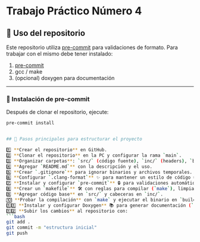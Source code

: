 # Trabajo Práctico Número 4

## 📖 Uso del repositorio

Este repositorio utiliza [pre-commit](https://pre-commit.com) para validaciones de formato.
Para trabajar con el mismo debe tener instalado:

1. [pre-commit](https://pre-commit.com/#install)
2. gcc / make
3. (opcional) doxygen para documentación

---

### 🔹 Instalación de pre-commit
Después de clonar el repositorio, ejecute:

```bash
pre-commit install


## 📌 Pasos principales para estructurar el proyecto

1️⃣ **Crear el repositorio** en GitHub.
2️⃣ **Clonar el repositorio** en la PC y configurar la rama `main`.
3️⃣ **Organizar carpetas**: `src/` (código fuente), `inc/` (headers), `build/` (binarios).
4️⃣ **Agregar `README.md`** con la descripción y el uso.
5️⃣ **Crear `.gitignore`** para ignorar binarios y archivos temporales.
6️⃣ **Configurar `.clang-format`** ✨ para mantener un estilo de código uniforme.
7️⃣ **Instalar y configurar `pre-commit`** 🔒 para validaciones automáticas antes de cada commit.
8️⃣ **Crear un `makefile`** 🛠 con reglas para compilar (`make`), limpiar (`make clean`), formatear (`make format`) y documentar (`make doc`).
9️⃣ **Agregar código base** en `src/` y cabeceras en `inc/`.
🔟 **Probar la compilación** con `make` y ejecutar el binario en `build/`.
1️⃣1️⃣ **Instalar y configurar Doxygen** 📚 para generar documentación (`make doc`).
1️⃣2️⃣ **Subir los cambios** al repositorio con:
```bash
git add .
git commit -m "estructura inicial"
git push
